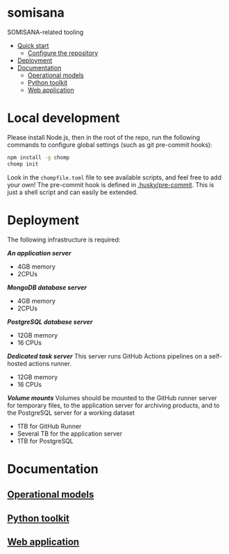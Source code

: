 # somisana

SOMISANA-related tooling

<!-- START doctoc generated TOC please keep comment here to allow auto update -->
<!-- DON'T EDIT THIS SECTION, INSTEAD RE-RUN doctoc TO UPDATE -->

- [Quick start](#quick-start)
  - [Configure the repository](#configure-the-repository)
- [Deployment](#deployment)
- [Documentation](#documentation)
  - [Operational models](#operational-models)
  - [Python toolkit](#python-toolkit)
  - [Web application](#web-application)

<!-- END doctoc generated TOC please keep comment here to allow auto update -->

# Local development

Please install Node.js, then in the root of the repo, run the following commands to configure global settings (such as git pre-commit hooks):

```sh
npm install -g chomp
chomp init
```

Look in the `chompfile.toml` file to see available scripts, and feel free to add your own! The pre-commit hook is defined in [.husky/pre-commit](/.husky/pre-commit). This is just a shell script and can easily be extended.

# Deployment

The following infrastructure is required:

**_An application server_**

- 4GB memory
- 2CPUs

**_MongoDB database server_**

- 4GB memory
- 2CPUs

**_PostgreSQL database server_**

- 12GB memory
- 16 CPUs

**_Dedicated task server_**
This server runs GitHub Actions pipelines on a self-hosted actions runner.

- 12GB memory
- 16 CPUs

**_Volume mounts_**
Volumes should be mounted to the GitHub runner server for temporary files, to the application server for archiving products, and to the PostgreSQL server for a working dataset

- 1TB for GitHub Runner
- Several TB for the application server
- 1TB for PostgreSQL

# Documentation

## [Operational models](/models/)

## [Python toolkit](/toolkit/)

## [Web application](/web/)
